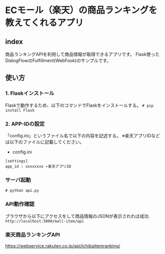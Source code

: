 # ECモール（楽天）の商品ランキングを教えてくれるアプリ

## index
商品ランキングAPIを利用して商品情報が取得できるアプリです。
Flask使ったDialogFlowのFulfillment(WebFook)のサンプルです。

## 使い方

### 1. Flaskインストール
Flaskで動作するため、以下のコマンドでFlaskをインストールする。
`# pip install Flask`

### 2. APP-IDの設定
「config.ini」というファイル名で以下の内容を記述する。
※楽天アプリIDなどは以下のファイルに記載してください。

* config.ini
```
[settings]
app_id : xxxxxxxx ←楽天アプリID
```

### サーバ起動

`# python api.py`

### API動作確認
ブラウザから以下にアクセスをして商品情報のJSONが表示されれば成功.  
`http://localhost:5000/mall-item/api`

### 楽天商品ランキングAPI

https://webservice.rakuten.co.jp/api/ichibaitemranking/  

